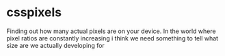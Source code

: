 csspixels
=========

Finding out how many actual pixels are on your device. In the world where pixel ratios are constantly increasing i think we need something to tell what size are we actually developing for
